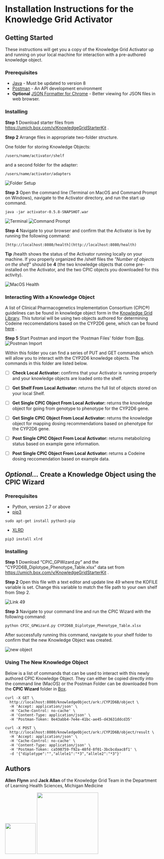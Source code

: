# Installation Instructions for the Knowledge Grid Activator



## Getting Started

These instructions will get you a copy of the Knowledge Grid Activator up and running on your local machine for interaction with a pre-authored knowledge object. 

### Prerequisites

* [Java](http://www.oracle.com/technetwork/java/javase/downloads/jre8-downloads-2133155.html) - Must be updated to version 8
* [Postman](https://www.getpostman.com/) - An API development environment
* **Optional** [JSON Formatter for Chrome](https://chrome.google.com/webstore/detail/json-formatter/cfaihfocdnniaholfnjcemnfhcjchohb) - Better viewing for JSON files in web browser.


### Installing



**Step 1** Download starter files from https://umich.box.com/v/KnowledgeGridStarterKit .

**Step 2**  Arrange files in appropriate two-folder structure.

One folder for storing Knowledge Objects:
```
/users/name/activator/shelf
```

and a second folder for the adapter:

```
/users/name/activator/adapters
```
![Folder Setup](/activator-workshop/screenshots/folder_setup.png?raw=true)


**Step 3** Open the command line (Terminal on MacOS and Command Prompt on Windows), navigate to the Activator directory, and run the start up command.
```
java -jar activator-0.5.8-SNAPSHOT.war
```

![Terminal](/activator-workshop/screenshots/terminal.png?raw=true)
![Command Prompt](/activator-workshop/screenshots/command_prompt.PNG?raw=true)


**Step 4** Navigate to your browser and confirm that the Activator is live by running the following command:

```
[http://localhost:8080/health](http://localhost:8080/health)
```
**Tip** /health shows the status of the Activator running locally on your machine. If you properly organized the /shelf files the _"Number of objects on the shelf"_ should be **4** (the two knowledge objects that come pre-installed on the Activator, and the two CPIC objects you downloaded for this activity). 

![MacOS Health](/activator-workshop/screenshots/macos_health.png?raw=true)


### Interacting With a Knowledge Object

A list of Clinical Pharmacogenetics Implementation Consortium (CPIC®) guidelines can be found in knowledge object form in the [Knowledge Grid Library](http://kgrid.med.umich.edu/library2/#/). This tutorial will be using two objects authored for determining Codeine reccomendations based on the CYP2D6 gene, which can be found [here](https://umich.box.com/v/CPICKnowledgeObjects) .


**Step 5** Start Postman and import the 'Postman Files' folder from [Box](https://umich.box.com/v/KnowledgeGridStarterKit).
![Postman Import](/activator-workshop/screenshots/postman_import.png?raw=true)

Within this folder you can find a series of PUT and GET commands which will allow you to interact with the CYP2D6 knowledge objects. The commands in this folder are listed below.



- [ ] **Check Local Activator:** confirms that your Activator is running properly and your knowledge objects are loaded onto the shelf.
- [ ] **Get Shelf From Local Activator:** returns the full list of objects stored on your local Shelf.
- [ ] **Get Single CPIC Object From Local Activator:** returns the knowledge object for going from genotype to phenotype for the CYP2D6 gene.
- [ ] **Get Single CPIC Object From Local Activator:** returns the knowledge object for mapping dosing recommendations based on phenotype for the CYP2D6 gene.
- [ ] **Post Single CPIC Object From Local Activator:** returns metabolizing status based on example gene information.
- [ ] **Post Single CPIC Object From Local Activator:** returns a Codeine dosing reccomendation based on example data. 




## **_Optional..._** Create a Knowledge Object using the CPIC Wizard

### Prerequisites
* Python, version 2.7 or above
* [pip3](https://stackoverflow.com/questions/6587507/how-to-install-pip-with-python-3)
```
sudo apt-get install python3-pip
```
* [XLRD](https://pypi.python.org/pypi/xlrd)
```
pip3 install xlrd
```


### Installing



**Step 1** Download “CPIC_GPWizard.py” and the “CYP2D6B_Diplotype_Phenotype_Table.xlsx” data set from https://umich.box.com/v/KnowledgeGridStarterKit .

**Step 2** Open this file with a text editor and update line 49 where the KOFILE variable is set. Change this variable to match the file path to your own shelf from Step 2.

![Link 49](/activator-workshop/screenshots/line49.png?raw=true)

**Step 3** Navigate to your command line and run the CPIC Wizard with the following command:
```
python CPIC_GPWizard.py CYP2D6B_Diplotype_Phenotype_Table.xlsx
```

After successfully running this command, navigate to your shelf folder to confirm that the new Knowledge Object was created. 
 


![new object](/activator-workshop/screenshots/newobject.png?raw=true)

 



### Using The New Knowledge Object


Below is a list of commands that can be used to interact with this newly authored CPIC Knowledge Object. They can either be copied directly into the command line (MacOS) or the Postman Folder can be downloaded from the **CPIC Wizard** folder in [Box](https://umich.box.com/v/KnowledgeGridStarterKit).
```
curl -X GET \
  http://localhost:8080/knowledgeObject/ark:/CYP2D6B/object \
  -H 'Accept: application/json' \
  -H 'Cache-Control: no-cache' \
  -H 'Content-Type: application/json' \
  -H 'Postman-Token: 0e43abb4-7e4e-41bc-ae45-d43631ddcd35'
```


```
curl -X POST \
  http://localhost:8080/knowledgeObject/ark:/CYP2D6B/object/result \
  -H 'Accept: application/json' \
  -H 'Cache-Control: no-cache' \
  -H 'Content-Type: application/json' \
  -H 'Postman-Token: ca598759-f92a-48fd-8f01-3bcbcdaac8f1' \
  -d '{"diplotype":"","allele1":"*3","allele2":"*3"}'
```




## Authors

**Allen Flynn** and **Jack Allan** of the Knowledge Grid Team in the Department of Learning Health Sciences, Michigan Medicine


<img src="/activator-workshop/screenshots/kgrid.png?raw=true" width="100">
<img src="/activator-workshop/screenshots/medschool.png?raw=true" width="200">







